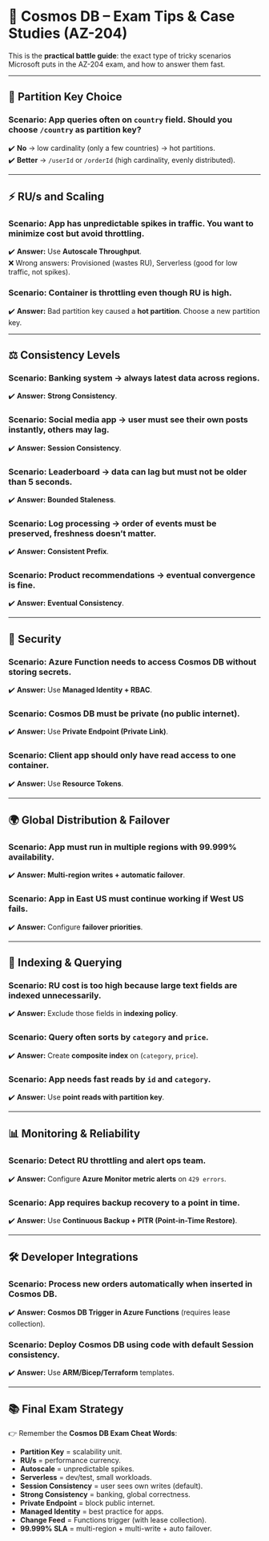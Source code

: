 # 🎯 Cosmos DB – Exam Tips & Case Studies (AZ-204)

This is the **practical battle guide**: the exact type of tricky scenarios Microsoft puts in the AZ-204 exam, and how to answer them fast.

---

## 🧩 Partition Key Choice

### **Scenario:** App queries often on `country` field. Should you choose `/country` as partition key?

✔️ **No** → low cardinality (only a few countries) → hot partitions.  
✔️ **Better** → `/userId` or `/orderId` (high cardinality, evenly distributed).

---

## ⚡ RU/s and Scaling

### **Scenario:** App has unpredictable spikes in traffic. You want to minimize cost but avoid throttling.

✔️ **Answer:** Use **Autoscale Throughput**.  
❌ Wrong answers: Provisioned (wastes RU), Serverless (good for low traffic, not spikes).

### **Scenario:** Container is throttling even though RU is high.

✔️ **Answer:** Bad partition key caused a **hot partition**. Choose a new partition key.

---

## ⚖️ Consistency Levels

### **Scenario:** Banking system → always latest data across regions.

✔️ **Answer:** **Strong Consistency**.

### **Scenario:** Social media app → user must see their own posts instantly, others may lag.

✔️ **Answer:** **Session Consistency**.

### **Scenario:** Leaderboard → data can lag but must not be older than 5 seconds.

✔️ **Answer:** **Bounded Staleness**.

### **Scenario:** Log processing → order of events must be preserved, freshness doesn’t matter.

✔️ **Answer:** **Consistent Prefix**.

### **Scenario:** Product recommendations → eventual convergence is fine.

✔️ **Answer:** **Eventual Consistency**.

---

## 🔐 Security

### **Scenario:** Azure Function needs to access Cosmos DB without storing secrets.

✔️ **Answer:** Use **Managed Identity + RBAC**.

### **Scenario:** Cosmos DB must be private (no public internet).

✔️ **Answer:** Use **Private Endpoint (Private Link)**.

### **Scenario:** Client app should only have read access to one container.

✔️ **Answer:** Use **Resource Tokens**.

---

## 🌍 Global Distribution & Failover

### **Scenario:** App must run in multiple regions with 99.999% availability.

✔️ **Answer:** **Multi-region writes + automatic failover**.

### **Scenario:** App in East US must continue working if West US fails.

✔️ **Answer:** Configure **failover priorities**.

---

## 🔎 Indexing & Querying

### **Scenario:** RU cost is too high because large text fields are indexed unnecessarily.

✔️ **Answer:** Exclude those fields in **indexing policy**.

### **Scenario:** Query often sorts by `category` and `price`.

✔️ **Answer:** Create **composite index** on (`category`, `price`).

### **Scenario:** App needs fast reads by `id` and `category`.

✔️ **Answer:** Use **point reads with partition key**.

---

## 📊 Monitoring & Reliability

### **Scenario:** Detect RU throttling and alert ops team.

✔️ **Answer:** Configure **Azure Monitor metric alerts** on `429 errors`.

### **Scenario:** App requires backup recovery to a point in time.

✔️ **Answer:** Use **Continuous Backup + PITR (Point-in-Time Restore)**.

---

## 🛠️ Developer Integrations

### **Scenario:** Process new orders automatically when inserted in Cosmos DB.

✔️ **Answer:** **Cosmos DB Trigger in Azure Functions** (requires lease collection).

### **Scenario:** Deploy Cosmos DB using code with default Session consistency.

✔️ **Answer:** Use **ARM/Bicep/Terraform** templates.

---

## 📚 Final Exam Strategy

👉 Remember the **Cosmos DB Exam Cheat Words**:

- **Partition Key** = scalability unit.
- **RU/s** = performance currency.
- **Autoscale** = unpredictable spikes.
- **Serverless** = dev/test, small workloads.
- **Session Consistency** = user sees own writes (default).
- **Strong Consistency** = banking, global correctness.
- **Private Endpoint** = block public internet.
- **Managed Identity** = best practice for apps.
- **Change Feed** = Functions trigger (with lease collection).
- **99.999% SLA** = multi-region + multi-write + auto failover.
